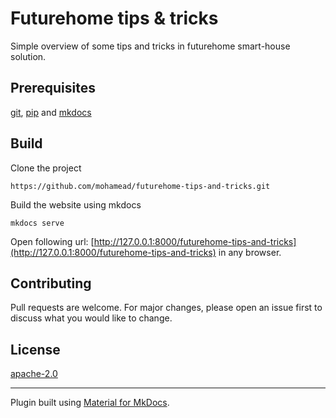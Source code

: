 # Futurehome tips & tricks
Simple overview of some tips and tricks in futurehome smart-house solution.

## Prerequisites
[git](https://git-scm.com/downloads), [pip](https://pip.pypa.io/en/stable/installation/) and [mkdocs](https://pip.pypa.io/en/stable/installation/)

## Build

Clone the project

```
https://github.com/mohamead/futurehome-tips-and-tricks.git
```

Build the website using mkdocs

```
mkdocs serve
```

Open following url: [http://127.0.0.1:8000/futurehome-tips-and-tricks](http://127.0.0.1:8000/futurehome-tips-and-tricks) in any browser. 

## Contributing
Pull requests are welcome. For major changes, please open an issue first to discuss what you would like to change.

## License
[apache-2.0](https://choosealicense.com/licenses/apache-2.0/)

---
Plugin built using [Material for MkDocs](https://squidfunk.github.io/mkdocs-material/).

